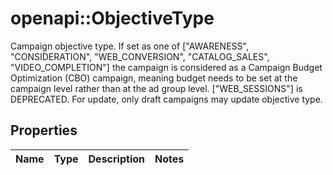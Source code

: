 # openapi::ObjectiveType

Campaign objective type. If set as one of [\"AWARENESS\", \"CONSIDERATION\", \"WEB_CONVERSION\", \"CATALOG_SALES\", \"VIDEO_COMPLETION\"] the campaign is considered as a Campaign Budget Optimization (CBO) campaign, meaning budget needs to be set at the campaign level rather than at the ad group level. [\"WEB_SESSIONS\"] is DEPRECATED. For update, only draft campaigns may update objective type.

## Properties
Name | Type | Description | Notes
------------ | ------------- | ------------- | -------------



